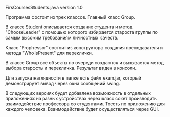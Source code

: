 FirsCoursesStudents.java version 1.0

Программа состоит из трех классов. Главный класс Group.

В классе Student описывается создание студента и метод "ChooseLeader" с помощью которого избирается староста группы
по самым высоким требованиям личностных качеств.

Класс "Prophessor" состоит из конструктора создания преподавателя и метода "WhoIsPresent" для переклички.

В классе Group все объекты по очереди создаются и вызывается метод выбора старосты и перекличка. Результат виден в консоли.

Для запуска наглядности в папке есть файл exam.jar, который демонстрирует вывод через окна сообщений  swing.

В следующих версиях будет добавлена возможность в отдельных приложениях на разных устройствах через класс сокет производить взаимодействие профессора со студентами. Тоесть по приложению для каждого человека. Взаимодействие будет осуществляться через GUI.
